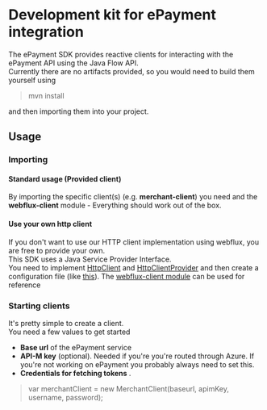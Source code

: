 # Development kit for ePayment integration

The ePayment SDK provides reactive clients for interacting with the ePayment API using the Java Flow API.<br>
Currently there are no artifacts provided, so you would need to build them yourself using
>mvn install

and then importing them into your project.
## Usage

### Importing
#### Standard usage (Provided client)
By importing the specific client(s) (e.g. **merchant-client**) you need and the **webflux-client** module - Everything should work out of the box. 

#### Use your own http client
If you don't want to use our HTTP client implementation using webflux, you are free to provide your own. <br>
This SDK uses a Java Service Provider Interface. <br>
You need to implement [HttpClient](java/base-client/src/main/java/no/bankaxept/epayment/client/base/http/HttpClient.java) and [HttpClientProvider](java/base-client/src/main/java/no/bankaxept/epayment/client/base/spi/HttpClientProvider.java)
and then create a configuration file (like [this](java/webflux-client/src/main/resources/META-INF/services/no.bankaxept.epayment.client.base.spi.HttpClientProvider)). The [webflux-client module](java/webflux-client) can be used for reference

### Starting clients
It's pretty simple to create a client.<br>
You need a few values to get started
* **Base url** of the ePayment service
* **API-M key** (optional). Needed if you're you're routed through Azure. If you're not working on ePayment you probably always need to set this.
* **Credentials for fetching tokens** .
> var merchantClient = new MerchantClient(baseurl, apimKey, username, password);
